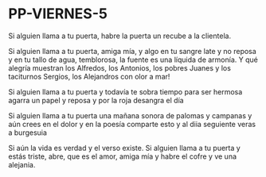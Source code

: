 # PP-VIERNES-5

Si alguien llama a tu puerta, habre la puerta un recube a la clientela.

Si alguien llama a tu puerta, amiga mía,
y algo en tu sangre late y no reposa
y en tu tallo de agua, temblorosa,
la fuente es una líquida de armonía.
Y qué alegría muestran los Alfredos, los Antonios,
los pobres Juanes y los taciturnos Sergios,
los Alejandros con olor a mar!

Si alguien llama a tu puerta y todavía
te sobra tiempo para ser hermosa
agarra un papel y reposa 
y por la roja desangra el día

Si alguien llama a tu puerta una mañana
sonora de palomas y campanas
y aún crees en el dolor y en la poesía
comparte esto y al diia seguiente veras a burgesuia 

Si aún la vida es verdad y el verso existe.
Si alguien llama a tu puerta y estás triste,
abre, que es el amor, amiga mía
y habre el cofre y ve una alejania.
